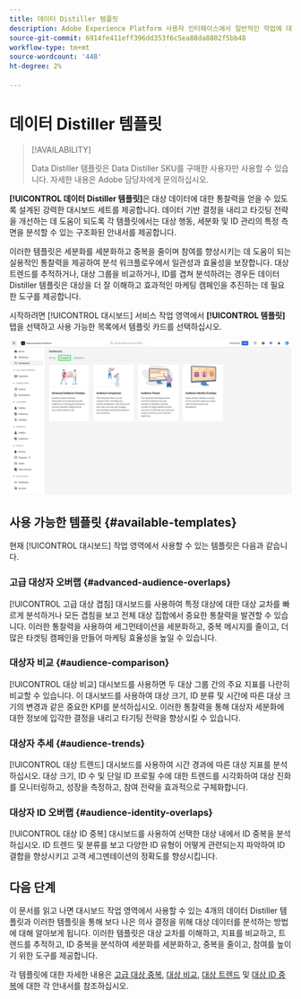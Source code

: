 ```yaml
---
title: 데이터 Distiller 템플릿
description: Adobe Experience Platform 사용자 인터페이스에서 일반적인 작업에 대한 구조화된 가이드를 제공하는 Data Distiller 템플릿을 사용하여 일관성과 효율성을 보장하는 방법을 알아봅니다.
source-git-commit: 6914fe411eff396dd353f6c5ea88da8802f5bb48
workflow-type: tm+mt
source-wordcount: '448'
ht-degree: 2%

---
```


# 데이터 Distiller 템플릿

>[!AVAILABILITY]
>
>Data Distiller 템플릿은 Data Distiller SKU를 구매한 사용자만 사용할 수 있습니다. 자세한 내용은 Adobe 담당자에게 문의하십시오.

**[!UICONTROL 데이터 Distiller 템플릿]**&#x200B;은 대상 데이터에 대한 통찰력을 얻을 수 있도록 설계된 강력한 대시보드 세트를 제공합니다. 데이터 기반 결정을 내리고 타깃팅 전략을 개선하는 데 도움이 되도록 각 템플릿에서는 대상 행동, 세분화 및 ID 관리의 특정 측면을 분석할 수 있는 구조화된 안내서를 제공합니다.

이러한 템플릿은 세분화를 세분화하고 중복을 줄이며 참여를 향상시키는 데 도움이 되는 실용적인 통찰력을 제공하여 분석 워크플로우에서 일관성과 효율성을 보장합니다. 대상 트렌드를 추적하거나, 대상 그룹을 비교하거나, ID를 겹쳐 분석하려는 경우든 데이터 Distiller 템플릿은 대상을 더 잘 이해하고 효과적인 마케팅 캠페인을 추진하는 데 필요한 도구를 제공합니다.

시작하려면 [!UICONTROL 대시보드] 서비스 작업 영역에서 **[!UICONTROL 템플릿]** 탭을 선택하고 사용 가능한 목록에서 템플릿 카드를 선택하십시오.

![템플릿 탭이 강조 표시된 대시보드 서비스 작업 영역](../../images/sql-insights-query-pro-mode/templates/templates.png)

## 사용 가능한 템플릿 {#available-templates}

현재 [!UICONTROL 대시보드] 작업 영역에서 사용할 수 있는 템플릿은 다음과 같습니다.

### 고급 대상자 오버랩 {#advanced-audience-overlaps}

[!UICONTROL 고급 대상 겹침] 대시보드를 사용하여 특정 대상에 대한 대상 교차를 빠르게 분석하거나 모든 겹침을 보고 전체 대상 집합에서 중요한 통찰력을 발견할 수 있습니다. 이러한 통찰력을 사용하여 세그먼테이션을 세분화하고, 중복 메시지를 줄이고, 더 많은 타겟팅 캠페인을 만들어 마케팅 효율성을 높일 수 있습니다.

### 대상자 비교 {#audience-comparison}

[!UICONTROL 대상 비교] 대시보드를 사용하면 두 대상 그룹 간의 주요 지표를 나란히 비교할 수 있습니다. 이 대시보드를 사용하여 대상 크기, ID 분류 및 시간에 따른 대상 크기의 변경과 같은 중요한 KPI를 분석하십시오. 이러한 통찰력을 통해 대상자 세분화에 대한 정보에 입각한 결정을 내리고 타기팅 전략을 향상시킬 수 있습니다.

### 대상자 추세 {#audience-trends}

[!UICONTROL 대상 트렌드] 대시보드를 사용하여 시간 경과에 따른 대상 지표를 분석하십시오. 대상 크기, ID 수 및 단일 ID 프로필 수에 대한 트렌드를 시각화하여 대상 진화를 모니터링하고, 성장을 측정하고, 참여 전략을 효과적으로 구체화합니다.

### 대상자 ID 오버랩 {#audience-identity-overlaps}

[!UICONTROL 대상 ID 중복] 대시보드를 사용하여 선택한 대상 내에서 ID 중복을 분석하십시오. ID 트렌드 및 분류를 보고 다양한 ID 유형이 어떻게 관련되는지 파악하여 ID 결합을 향상시키고 고객 세그멘테이션의 정확도를 향상시킵니다.

## 다음 단계

이 문서를 읽고 나면 대시보드 작업 영역에서 사용할 수 있는 4개의 데이터 Distiller 템플릿과 이러한 템플릿을 통해 보다 나은 의사 결정을 위해 대상 데이터를 분석하는 방법에 대해 알아보게 됩니다. 이러한 템플릿은 대상 교차를 이해하고, 지표를 비교하고, 트렌드를 추적하고, ID 중복을 분석하여 세분화를 세분화하고, 중복을 줄이고, 참여를 높이기 위한 도구를 제공합니다.

각 템플릿에 대한 자세한 내용은 [고급 대상 중복](./overlaps.md), [대상 비교](./comparison.md), [대상 트렌드](./trends.md) 및 [대상 ID 중복](./identity-overlaps.md)에 대한 각 안내서를 참조하십시오.
